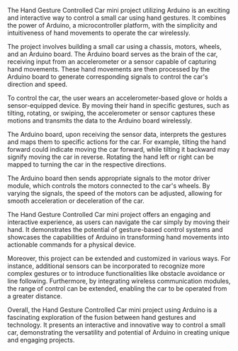 The Hand Gesture Controlled Car mini project utilizing Arduino is an exciting and interactive way to control a small car using hand gestures. It combines the power of Arduino, a microcontroller platform, with the simplicity and intuitiveness of hand movements to operate the car wirelessly.

The project involves building a small car using a chassis, motors, wheels, and an Arduino board. The Arduino board serves as the brain of the car, receiving input from an accelerometer or a sensor capable of capturing hand movements. These hand movements are then processed by the Arduino board to generate corresponding signals to control the car's direction and speed.

To control the car, the user wears an accelerometer-based glove or holds a sensor-equipped device. By moving their hand in specific gestures, such as tilting, rotating, or swiping, the accelerometer or sensor captures these motions and transmits the data to the Arduino board wirelessly.

The Arduino board, upon receiving the sensor data, interprets the gestures and maps them to specific actions for the car. For example, tilting the hand forward could indicate moving the car forward, while tilting it backward may signify moving the car in reverse. Rotating the hand left or right can be mapped to turning the car in the respective directions.

The Arduino board then sends appropriate signals to the motor driver module, which controls the motors connected to the car's wheels. By varying the signals, the speed of the motors can be adjusted, allowing for smooth acceleration or deceleration of the car.

The Hand Gesture Controlled Car mini project offers an engaging and interactive experience, as users can navigate the car simply by moving their hand. It demonstrates the potential of gesture-based control systems and showcases the capabilities of Arduino in transforming hand movements into actionable commands for a physical device.

Moreover, this project can be extended and customized in various ways. For instance, additional sensors can be incorporated to recognize more complex gestures or to introduce functionalities like obstacle avoidance or line following. Furthermore, by integrating wireless communication modules, the range of control can be extended, enabling the car to be operated from a greater distance.

Overall, the Hand Gesture Controlled Car mini project using Arduino is a fascinating exploration of the fusion between hand gestures and technology. It presents an interactive and innovative way to control a small car, demonstrating the versatility and potential of Arduino in creating unique and engaging projects.
